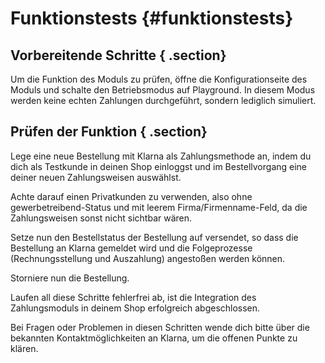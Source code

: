 # Funktionstests {#funktionstests}

## Vorbereitende Schritte { .section}

Um die Funktion des Moduls zu prüfen, öffne die Konfigurationseite des Moduls und schalte den Betriebsmodus auf Playground. In diesem Modus werden keine echten Zahlungen durchgeführt, sondern lediglich simuliert.

## Prüfen der Funktion { .section}

Lege eine neue Bestellung mit Klarna als Zahlungsmethode an, indem du dich als Testkunde in deinen Shop einloggst und im Bestellvorgang eine deiner neuen Zahlungsweisen auswählst.

Achte darauf einen Privatkunden zu verwenden, also ohne gewerbetreibend-Status und mit leerem Firma/Firmenname-Feld, da die Zahlungsweisen sonst nicht sichtbar wären.

Setze nun den Bestellstatus der Bestellung auf versendet, so dass die Bestellung an Klarna gemeldet wird und die Folgeprozesse \(Rechnungsstellung und Auszahlung\) angestoßen werden können.

Storniere nun die Bestellung.

Laufen all diese Schritte fehlerfrei ab, ist die Integration des Zahlungsmoduls in deinem Shop erfolgreich abgeschlossen.

Bei Fragen oder Problemen in diesen Schritten wende dich bitte über die bekannten Kontaktmöglichkeiten an Klarna, um die offenen Punkte zu klären.



